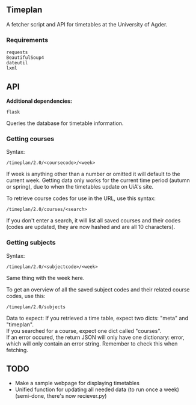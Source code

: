 ## Timeplan

A fetcher script and API for timetables at the University of Agder.

### Requirements
	requests  
	BeautifulSoup4
	dateutil
	lxml

## API

**Additional dependencies:**

	flask

Queries the database for timetable information.  

### Getting courses  
Syntax:

	/timeplan/2.0/<coursecode>/<week>  

If week is anything other than a number or omitted it will default to the current week. Getting data only works for the current time period (autumn or spring), due to when the timetables update on UiA's site.  

To retrieve course codes for use in the URL, use this syntax:

	/timeplan/2.0/courses/<search>

If you don't enter a search, it will list all saved courses and their codes (codes are updated, they are now hashed and are all 10 characters).


### Getting subjects  
Syntax:  

	/timeplan/2.0/<subjectcode>/<week>

Same thing with the week here.

To get an overview of all the saved subject codes and their related course codes, use this:

	/timeplan/2.0/subjects

Data to expect: If you retrieved a time table, expect two dicts: "meta" and "timeplan".  
If you searched for a course, expect one dict called "courses".  
If an error occured, the return JSON will only have one dictionary: error, which will only contain an error string. Remember to check this when fetching.


## TODO

- Make a sample webpage for displaying timetables  
- Unified function for updating all needed data (to run once a week) (semi-done, there's now reciever.py)
